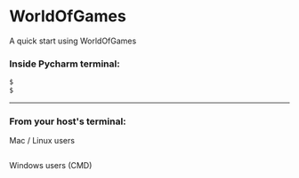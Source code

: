 # WorldOfGames
A quick start using WorldOfGames 

### Inside Pycharm terminal:
``` bash
$ 
$ 
```

-------------------------------------

### From your host's terminal:
Mac / Linux users  
``` bash

```
  
Windows users (CMD)  
``` bash

```
